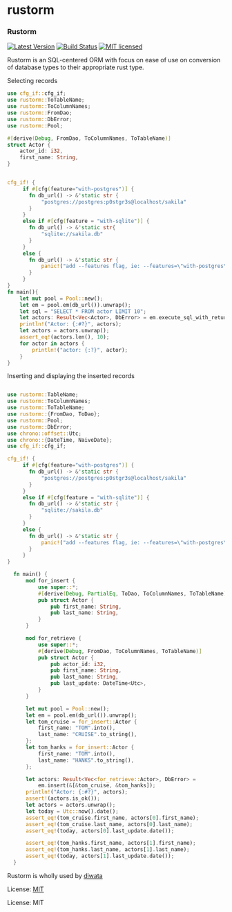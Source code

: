 # rustorm


### Rustorm

[![Latest Version](https://img.shields.io/crates/v/rustorm.svg)](https://crates.io/crates/rustorm)
[![Build Status](https://travis-ci.org/ivanceras/rustorm.svg?branch=master)](https://travis-ci.org/ivanceras/rustorm)
[![MIT licensed](https://img.shields.io/badge/license-MIT-blue.svg)](./LICENSE)

Rustorm is an SQL-centered ORM with focus on ease of use on conversion of database types to
their appropriate rust type.

Selecting records

```rust
use cfg_if::cfg_if;
use rustorm::ToTableName;
use rustorm::ToColumnNames;
use rustorm::FromDao;
use rustorm::DbError;
use rustorm::Pool;

#[derive(Debug, FromDao, ToColumnNames, ToTableName)]
struct Actor {
    actor_id: i32,
    first_name: String,
}


cfg_if! {
     if #[cfg(feature="with-postgres")] {
       fn db_url() -> &'static str {
           "postgres://postgres:p0stgr3s@localhost/sakila"
       }
     }
     else if #[cfg(feature = "with-sqlite")] {
       fn db_url() -> &'static str{
           "sqlite://sakila.db"
       }
     }
     else {
       fn db_url() -> &'static str {
           panic!("add --features flag, ie: --features=\"with-postgres\" ");
       }
     }
}
fn main(){
    let mut pool = Pool::new();
    let em = pool.em(db_url()).unwrap();
    let sql = "SELECT * FROM actor LIMIT 10";
    let actors: Result<Vec<Actor>, DbError> = em.execute_sql_with_return(sql, &[]);
    println!("Actor: {:#?}", actors);
    let actors = actors.unwrap();
    assert_eq!(actors.len(), 10);
    for actor in actors {
        println!("actor: {:?}", actor);
    }
}
```
Inserting and displaying the inserted records

```rust

use rustorm::TableName;
use rustorm::ToColumnNames;
use rustorm::ToTableName;
use rustorm::{FromDao, ToDao};
use rustorm::Pool;
use rustorm::DbError;
use chrono::offset::Utc;
use chrono::{DateTime, NaiveDate};
use cfg_if::cfg_if;

cfg_if! {
     if #[cfg(feature="with-postgres")] {
       fn db_url() -> &'static str {
           "postgres://postgres:p0stgr3s@localhost/sakila"
       }
     }
     else if #[cfg(feature = "with-sqlite")] {
       fn db_url() -> &'static str {
           "sqlite://sakila.db"
       }
     }
     else {
       fn db_url() -> &'static str {
           panic!("add --features flag, ie: --features=\"with-postgres\" ");
       }
     }
}

  fn main() {
      mod for_insert {
          use super::*;
          #[derive(Debug, PartialEq, ToDao, ToColumnNames, ToTableName)]
          pub struct Actor {
              pub first_name: String,
              pub last_name: String,
          }
      }

      mod for_retrieve {
          use super::*;
          #[derive(Debug, FromDao, ToColumnNames, ToTableName)]
          pub struct Actor {
              pub actor_id: i32,
              pub first_name: String,
              pub last_name: String,
              pub last_update: DateTime<Utc>,
          }
      }

      let mut pool = Pool::new();
      let em = pool.em(db_url()).unwrap();
      let tom_cruise = for_insert::Actor {
          first_name: "TOM".into(),
          last_name: "CRUISE".to_string(),
      };
      let tom_hanks = for_insert::Actor {
          first_name: "TOM".into(),
          last_name: "HANKS".to_string(),
      };

      let actors: Result<Vec<for_retrieve::Actor>, DbError> =
          em.insert(&[&tom_cruise, &tom_hanks]);
      println!("Actor: {:#?}", actors);
      assert!(actors.is_ok());
      let actors = actors.unwrap();
      let today = Utc::now().date();
      assert_eq!(tom_cruise.first_name, actors[0].first_name);
      assert_eq!(tom_cruise.last_name, actors[0].last_name);
      assert_eq!(today, actors[0].last_update.date());

      assert_eq!(tom_hanks.first_name, actors[1].first_name);
      assert_eq!(tom_hanks.last_name, actors[1].last_name);
      assert_eq!(today, actors[1].last_update.date());
  }
```
Rustorm is wholly used by [diwata](https://github.com/ivanceras/diwata)

 License: [MIT](LICENSE)



License: MIT
